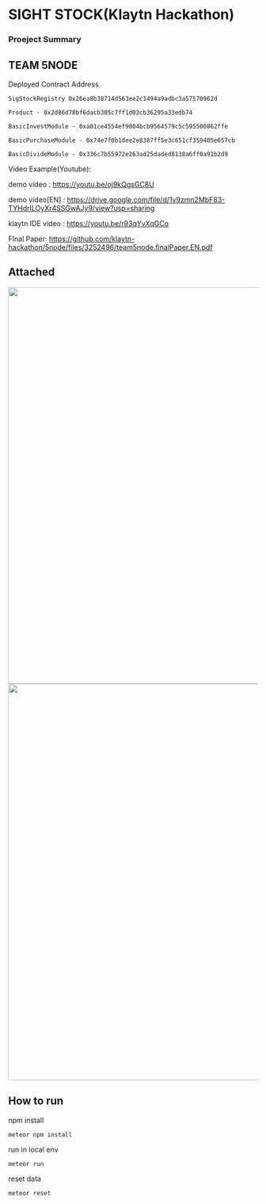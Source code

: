 SIGHT STOCK(Klaytn Hackathon)
===
### Proeject Summary

## TEAM 5NODE


Deployed Contract Address

```
SigStockRegistry 0x26ea8b38714d563ee2c1494a9adbc3a57570962d
```
```
Product - 0x2d86d78bf6dacb305c7ff1d03cb36295a33edb74
```
```
BasicInvestModule - 0xa01ce4554ef9004bcb9564579c5c595500862ffe
```
```
BasicPurchaseModule - 0x74e7f0b1dee2e8387ff5e3c651cf359405e657cb
```
```
BasicDivideModule - 0x336c7b55972e263ad25daded8138a6ff0a91b2d9
```

Video Example(Youtube):

demo video : https://youtu.be/oj9kQgsGC8U

demo video[EN] : https://drive.google.com/file/d/1v9zmn2MbF83-TYHdrILOyXr4SSGwAJy9/view?usp=sharing

klaytn IDE video : https://youtu.be/r93qYvXqGCo




 
FInal Paper: https://github.com/klaytn-hackathon/5node/files/3252496/team5node.finalPaper.EN.pdf
 
Attached
-----
<div>
<img width="800" src="https://user-images.githubusercontent.com/30589585/58880660-64fde500-8713-11e9-8617-37d3dcbb65bc.png">
</div>

<div>
<img width="800" src="https://user-images.githubusercontent.com/30589585/58880931-08e79080-8714-11e9-9f88-f53db50a5358.png">
</div>


## How to run
npm install 
```
meteor npm install
```
run in local env
```
meteor run
```
reset data
```
meteor reset
```


